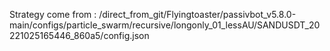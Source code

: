 Strategy come from : /direct_from_git/Flyingtoaster/passivbot_v5.8.0-main/configs/particle_swarm/recursive/longonly_01_lessAU/SANDUSDT_20221025165446_860a5/config.json
